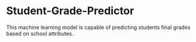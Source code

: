 # Student-Grade-Predictor
This machine learning model is capable of predicting students final grades based on school attributes.
